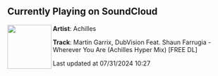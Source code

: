 ## Currently Playing on SoundCloud

[<img align="left" width="100" src="https://i1.sndcdn.com/artworks-b3n6KRLnq3FYMzXO-3Y2sUA-t500x500.jpg">](https://soundcloud.com/achillesmusic/wherever-you-are-achilles-hyper-mix)

**Artist**: Achilles 

**Track**: Martin Garrix, DubVision Feat. Shaun Farrugia - Wherever You Are (Achilles Hyper Mix) [FREE DL]

Last updated at 07/31/2024 10:27
